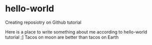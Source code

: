 # hello-world
Creating reposiotry on Github tutorial

Here is a place to write something about me according to hello-world tutorial ;]
Tacos on moon are better than tacos on Earth
